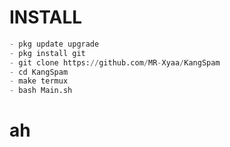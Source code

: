 # INSTALL
```python
- pkg update upgrade
- pkg install git
- git clone https://github.com/MR-Xyaa/KangSpam
- cd KangSpam
- make termux
- bash Main.sh
```
# ah
